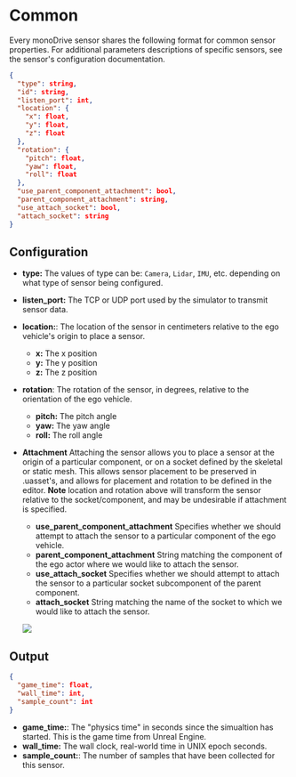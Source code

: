 # Common

Every monoDrive sensor shares the following format for common sensor properties. 
For additional parameters descriptions of specific sensors, see the sensor's 
configuration documentation.

```json
{
  "type": string,
  "id": string,
  "listen_port": int,
  "location": {
    "x": float,
    "y": float,
    "z": float
  },
  "rotation": {
    "pitch": float,
    "yaw": float,
    "roll": float
  },
  "use_parent_component_attachment": bool,
  "parent_component_attachment": string,
  "use_attach_socket": bool,
  "attach_socket": string
}
```

## Configuration

- **type:** The values of type can be: `Camera`, `Lidar`, `IMU`, etc. depending on what type of sensor being configured.
- **listen_port:** The TCP or UDP port used by the simulator to transmit sensor data.
- **location:**: The location of the sensor in centimeters relative to the ego vehicle's origin to place a sensor.
    - **x:** The x position
    - **y:** The y position
    - **z:** The z position
- **rotation**: The rotation of the sensor, in degrees, relative to the orientation of the ego vehicle.
    - **pitch:** The pitch angle
    - **yaw:** The yaw angle
    - **roll:** The roll angle
- **Attachment** Attaching the sensor allows you to place a sensor at the origin of a particular component, or on a socket defined by the skeletal or static mesh. This allows sensor placement to be preserved in .uasset's, and allows for placement and rotation to be defined in the editor. **Note** location and rotation above will transform the sensor relative to the socket/component, and may be undesirable if attachment is specified.
    - **use_parent_component_attachment** Specifies whether we should attempt to attach the sensor to a particular component of the ego vehicle.
    - **parent_component_attachment** String matching the component of the ego actor where we would like to attach the sensor.
    - **use_attach_socket** Specifies whether we should attempt to attach the sensor to a particular socket subcomponent of the parent component.
    - **attach_socket** String matching the name of the socket to which we would like to attach the sensor. 

  <p class="img_container">
    <img class="lg_img" src="../img/Wheel_Socket.png"/>
  </p>

## Output

```json
{
  "game_time": float,
  "wall_time": int,
  "sample_count": int
}
```

- **game_time:**: The "physics time" in seconds since the simualtion has started. This is the game time from Unreal Engine.
- **wall_time:** The wall clock, real-world time in UNIX epoch seconds.
- **sample_count:**: The number of samples that have been collected for this sensor.

<p>&nbsp;</p>